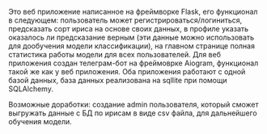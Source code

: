Это веб приложение написанное на фреймворке Flask, его функционал в следующем: пользователь может регистрироваться/логиниться, предсказать сорт ириса на основе своих данных,
в профиле указать оказалось ли предсказание верным (эти данные можно использовать для дообучения модели классификации), на главном странице полная статистика работы модели для всех пользователей.
Для веб приложения создан телеграм-бот на фреймоврке Aiogram, функционал такой же как у веб приложения. Оба приложения работают с одной базой данных, база данных реализована на sqllite при помощи SQLAlchemy.

Возможные доработки: создание admin пользователя, который сможет выгружать данные с БД по ирисам в виде csv файла, для дальнейшего обучения модели.
